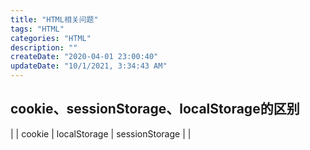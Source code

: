 ```yaml
---
title: "HTML相关问题"
tags: "HTML"
categories: "HTML"
description: ""
createDate: "2020-04-01 23:00:40"
updateDate: "10/1/2021, 3:34:43 AM"
---
```



## cookie、sessionStorage、localStorage的区别

|                          | cookie                                         | localStorage | sessionStorage |
| 